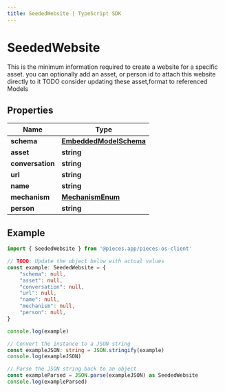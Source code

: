 ```yaml
---
title: SeededWebsite | TypeScript SDK
---
```



# SeededWebsite

This is the minimum information required to create a website for a specific asset.  you can optionally add an asset, or person id to attach this website directly to it  TODO consider updating these asset,format to referenced Models

## Properties

Name | Type
------------ | -------------
**schema** | [**EmbeddedModelSchema**](EmbeddedModelSchema)
**asset** | **string**
**conversation** | **string**
**url** | **string**
**name** | **string**
**mechanism** | [**MechanismEnum**](MechanismEnum)
**person** | **string**

## Example

```typescript
import { SeededWebsite } from '@pieces.app/pieces-os-client'

// TODO: Update the object below with actual values
const example: SeededWebsite = {
    "schema": null,
    "asset": null,
    "conversation": null,
    "url": null,
    "name": null,
    "mechanism": null,
    "person": null,
}

console.log(example)

// Convert the instance to a JSON string
const exampleJSON: string = JSON.stringify(example)
console.log(exampleJSON)

// Parse the JSON string back to an object
const exampleParsed = JSON.parse(exampleJSON) as SeededWebsite
console.log(exampleParsed)
```


